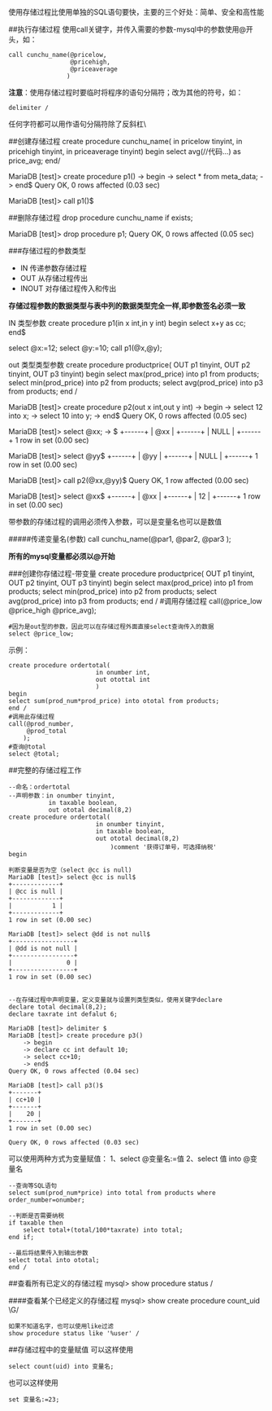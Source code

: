 使用存储过程比使用单独的SQL语句要快，主要的三个好处：简单、安全和高性能

##执行存储过程
使用call关键字，并传入需要的参数-mysql中的参数使用@开头，如：

	call cunchu_name(@pricelow,
					 @pricehigh,
					 @priceaverage
					)

**注意**：使用存储过程时要临时将程序的语句分隔符；改为其他的符号，如：
	
    delimiter /
任何字符都可以用作语句分隔符除了反斜杠\

##创建存储过程
	create procedure cunchu_name(
        in pricelow tinyint,
        in pricehigh tinyint,
        in priceaverage tinyint)
        begin
        select avg(//代码...) as price_avg;
	end/

MariaDB [test]> create procedure p1()
    -> begin
    -> select * from meta_data;
    -> end$
Query OK, 0 rows affected (0.03 sec)

MariaDB [test]> call p1()$

##删除存储过程
	drop procedure cunchu_name if exists;

MariaDB [test]> drop procedure p1;
Query OK, 0 rows affected (0.05 sec)

###存储过程的参数类型
- IN 传递参数存储过程
- OUT 从存储过程传出
- INOUT 对存储过程传入和传出

**存储过程参数的数据类型与表中列的数据类型完全一样,即参数签名必须一致**

IN 类型参数
create procedure p1(in x int,in y int)
begin
select x+y as cc;
end$

select @x:=12;
select @y:=10;
call p1(@x,@y);

out 类型类型参数
create procedure productprice(
    	OUT p1 tinyint,
    	OUT p2 tinyint,
    	OUT p3 tinyint)
    begin
    select max(prod_price) into p1 from products;
    select min(prod_price) into p2 from products;
    select avg(prod_price) into p3 from products;
    end /

MariaDB [test]> create procedure p2(out x int,out y int)
    -> begin
    -> select 12 into x;
    -> select 10 into y;
    -> end$
Query OK, 0 rows affected (0.05 sec)

MariaDB [test]> select @xx;
    -> $
+------+
| @xx  |
+------+
| NULL |
+------+
1 row in set (0.00 sec)

MariaDB [test]> select @yy$
+------+
| @yy  |
+------+
| NULL |
+------+
1 row in set (0.00 sec)

MariaDB [test]> call p2(@xx,@yy)$
Query OK, 1 row affected (0.00 sec)

MariaDB [test]> select @xx$
+------+
| @xx  |
+------+
|   12 |
+------+
1 row in set (0.00 sec)


带参数的存储过程的调用必须传入参数，可以是变量名也可以是数值

#####传递变量名(参数)
    call cunchu_name(@par1,
    				 @par2,
    				 @par3
    				);

**所有的mysql变量都必须以@开始**

###创建你存储过程-带变量
    create procedure productprice(
    	OUT p1 tinyint,
    	OUT p2 tinyint,
    	OUT p3 tinyint)
    begin
    select max(prod_price) into p1 from products;
    select min(prod_price) into p2 from products;
    select avg(prod_price) into p3 from products;
    end /
	#调用存储过程
	call(@price_low
		 @price_high
		 @price_avg);

	#因为是out型的参数，因此可以在存储过程外面直接select查询传入的数据
	select @price_low;

示例：

	create procedure ordertotal(
							in onumber int,
							out otottal int
							)
	begin
	select sum(prod_num*prod_price) into ototal from products;
	end /
	#调用此存储过程
	call(@prod_number,
		 @prod_total
		);
	#查询@total
	select @total;

##完整的存储过程工作

    --命名：ordertotal
    --声明参数：in onumber tinyint,
    		   in taxable boolean,
    		   out ototal decimal(8,2)
    create procedure ordertotal(
    						in onumber tinyint,
    						in taxable boolean,
    						out ototal decimal(8,2)
    							)comment '获得订单号，可选择纳税'
    begin

    判断变量是否为空（select @cc is null)
    MariaDB [test]> select @cc is null$
    +-------------+
    | @cc is null |
    +-------------+
    |           1 |
    +-------------+
    1 row in set (0.00 sec)

    MariaDB [test]> select @dd is not null$
    +-----------------+
    | @dd is not null |
    +-----------------+
    |               0 |
    +-----------------+
    1 row in set (0.00 sec)


    --在存储过程中声明变量，定义变量就与设置列类型类似，使用关键字declare
    declare total decimal(8,2);
    declare taxrate int defalut 6;

    MariaDB [test]> delimiter $
    MariaDB [test]> create procedure p3()
        -> begin
        -> declare cc int default 10;
        -> select cc+10;
        -> end$
    Query OK, 0 rows affected (0.04 sec)

    MariaDB [test]> call p3()$
    +-------+
    | cc+10 |
    +-------+
    |    20 |
    +-------+
    1 row in set (0.00 sec)

    Query OK, 0 rows affected (0.03 sec)

可以使用两种方式为变量赋值：
1、select @变量名:=值
2、select 值 into @变量名

    --查询等SQL语句
    select sum(prod_num*price) into total from products where order_number=onumber;
    
    --判断是否需要纳税
    if taxable then
    	select total+(total/100*taxrate) into total;
    end if;
    
    --最后将结果传入到输出参数
    select total into ototal;
    end /

##查看所有已定义的存储过程
    mysql> show procedure status /

####查看某个已经定义的存储过程
    mysql> show create procedure count_uid \G/

    如果不知道名字，也可以使用like过滤
	show procedure status like '%user' /

##存储过程中的变量赋值
可以这样使用

    select count(uid) into 变量名;

也可以这样使用
	
    set 变量名:=23;